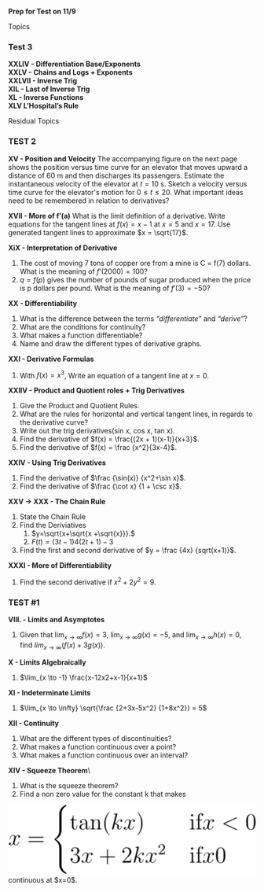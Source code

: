 **Prep for Test on 11/9**

Topics

### Test 3

**XXLIV - Differentiation Base/Exponents** \
**XXLV - Chains and Logs + Exponents**\
**XXLVII - Inverse Trig**\
**XIL - Last of Inverse Trig**\
**XL - Inverse Functions**\
**XLV L’Hospital’s Rule**

<!-- XXXIII - Logs and Exponents
What is the derivative of  -->

Residual Topics

### TEST 2

**XV - Position and Velocity**
The accompanying figure on the next page shows the position versus time curve for an elevator that moves upward a distance of 60 m and then discharges its passengers.
Estimate the instantaneous velocity of the elevator at $t = 10$ s.
Sketch a velocity versus time curve for the elevator's motion for $0 ≤ t ≤ 20$.
What important ideas need to be remembered in relation to derivatives?

**XVII - More of f’(a)**
What is the limit definition of a derivative.
Write equations for the tangent lines at $f(x) = x-1$ at $x = 5$ and $x = 17$.
Use generated tangent lines to approximate $x = \sqrt{17}$.

**XiX - Interpretation of Derivative**

1. The cost of moving 7 tons of copper ore from a mine is C = f(7) dollars. What is the meaning of $f’(2000) = 100$?
2. $q = f(p)$ gives the number of pounds of sugar produced when the price is p dollars per pound. What is the meaning of $f'(3) = -50$?

**XX - Differentiability**

1. What is the difference between the terms _“differentiate”_ and _“derive”_?
2. What are the conditions for continuity?
3. What makes a function differentiable?
4. Name and draw the different types of derivative graphs.

**XXI - Derivative Formulas**

1. With $f(x) = x^3$, Write an equation of a tangent line at $x = 0$.

**XXIIV - Product and Quotient roles + Trig Derivatives**

1. Give the Product and Quotient Rules.
2. What are the rules for horizontal and vertical tangent lines, in regards to the derivative curve?
3. Write out the trig derivatives(sin x, cos x, tan x).
4. Find the derivative of $f(x) = \frac{(2x + 1)(x-1)}{x+3}$.
5. Find the derivative of $f(x) = \frac {x^2}{3x-4}$.

**XXIV - Using Trig Derivatives**

1. Find the derivative of $\frac {\sin(x)} {x^2+\sin x}$.
2. Find the derivative of $\frac {\cot x} {1 + \csc x}$.

**XXV $\to$ XXX - The Chain Rule**

1. State the Chain Rule
2. Find the Deriviatives
   1. $y=\sqrt{x+\sqrt{x +\sqrt{x}}}.$
   2. $F(t) = (3t-1)4(2t+1)-3$
3. Find the first and second derivative of $y = \frac {4x} {sqrt(x+1)}$.

**XXXI - More of Differentiability**

1. Find the second derivative if $x^2+2y^2=9$.

### TEST #1

**VIII. - Limits and Asymptotes**

1. Given that $\lim_{x \to \infty} f(x) = 3$, $\lim_{x \to \infty} g(x) = -5$, and $\lim_{x \to \infty} h(x) = 0$, find $lim_{x \to \infty} (f(x) + 3g(x))$.

**X - Limits Algebraically**

1. $\lim_{x \to -1} \frac{x-12x2+x-1}{x+1}$

**XI - Indeterminate Limits**

1. $\lim_{x \to \infty} \sqrt{\frac {2+3x-5x^2} {1+8x^2}} = 5$

**XII - Continuity**

1. What are the different types of discontinuities?
2. What makes a function continuous over a point?
3. What makes a function continuous over an interval?

**XIV - Squeeze Theorem**\
1. What is the squeeze theorem?
2. Find a non zero value for the constant k that makes <a href="3TestMaterials/CodeCogsEqn.svg" target="_blank">
  <img width="700" src="3TestMaterials/CodeCogsEqn.svg" />
</a>
 continuous at $x=0$.
